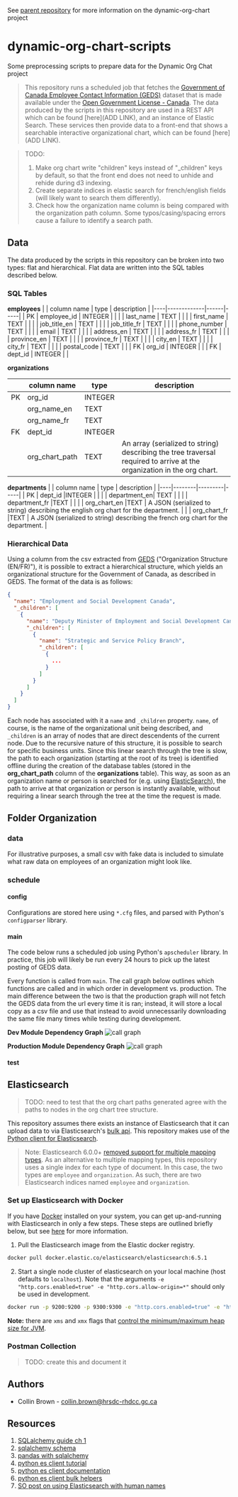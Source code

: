 See [parent repository](https://github.com/DSD-ESDC-EDSC/dynamic-org-chart) for more information on the dynamic-org-chart project

# dynamic-org-chart-scripts
Some preprocessing scripts to prepare data for the Dynamic Org Chat project

> This repository runs a scheduled job that fetches the [Government of Canada Employee Contact Information (GEDS)](https://open.canada.ca/data/en/dataset/8ec4a9df-b76b-4a67-8f93-cdbc2e040098) dataset that is made available under the [Open Government License - Canada](https://open.canada.ca/en/open-government-licence-canada). The data produced by the scripts in this repository are used in a REST API which can be found [here](ADD LINK), and an instance of Elastic Search. These services then provide data to a front-end that shows a searchable interactive organizational chart, which can be found [here](ADD LINK).

> TODO:
> 1. Make org chart write "children" keys instead of "_children" keys by default, so that the front end does not need to unhide and rehide during d3 indexing.
> 2. Create separate indices in elastic search for french/english fields (will likely want to search them differently).
> 3. Check how the organization name column is being compared with the organization path column. Some typos/casing/spacing errors cause a failure to identify a search path.

## Data
The data produced by the scripts in this repository can be broken into two types: flat and hierarchical. Flat data are written into the SQL tables described below.

### SQL Tables

__employees__
|    | column name | type | description |
|----|-------------|------|-----|
| PK | employee_id | INTEGER |  |
|    | last_name | TEXT |     |
|    | first_name | TEXT |     |
|    | job_title_en | TEXT |     |
|    | job_title_fr | TEXT |     |
|    | phone_number | TEXT |     |
|    | email | TEXT |     |
|    | address_en | TEXT |     |
|    | address_fr | TEXT |     |
|    | province_en | TEXT |     |
|    | province_fr | TEXT |     |
|    | city_en | TEXT |     |
|    | city_fr | TEXT |     |
|    | postal_code | TEXT |     |
| FK | org_id | INTEGER |     |
| FK | dept_id | INTEGER |     |

__organizations__

|    |  column name | type | description |
|----|----------|---------|----|
| PK |	org_id |INTEGER | |
|    |	org_name_en |TEXT | |
|    |	org_name_fr |TEXT | |
| FK |	dept_id |INTEGER | |
|    |	org_chart_path | TEXT | An array (serialized to string) describing the tree traversal required to arrive at the organization in the org chart.|

__departments__
|    |  column name | type | description |
|----|--------|---------|-----|
| PK |	dept_id |INTEGER |  |
|    |	department_en| TEXT |  |
|    |	department_fr |TEXT |  |
|    |	org_chart_en |TEXT | A JSON (serialized to string) describing the english org chart for the department. |
|    |	org_chart_fr |TEXT | A JSON (serialized to string) describing the french org chart for the department. |

### Hierarchical Data
Using a column from the csv extracted from [GEDS](https://open.canada.ca/data/en/dataset/8ec4a9df-b76b-4a67-8f93-cdbc2e040098) ("Organization Structure (EN/FR)"), it is possible to extract a hierarchical structure, which yields an organizational structure for the Government of Canada, as described in GEDS. The format of the data is as follows:

```json
{
  "name": "Employment and Social Development Canada",
  "_children": [
    {
      "name": "Deputy Minister of Employment and Social Development Canada",
      "_children": [
        {
          "name": "Strategic and Service Policy Branch",
          "_children": [
            {
              ...
            }
          ]
        }
      ]
    }
  ]
}
```

Each node has associated with it a ```name``` and ```_children``` property. ```name```, of course, is the name of the organizational unit being described, and ```_children``` is an array of nodes that are direct descendents of the current node. Due to the recursive nature of this structure, it is possible to search for specific business units. Since this linear search through the tree is slow, the path to each organization (starting at the root of its tree) is identified offline during the creation of the database tables (stored in the __org_chart_path__ column of the __organizations__ table). This way, as soon as an organization name or person is searched for (e.g. using [ElasticSearch](https://www.elastic.co)), the path to arrive at that organization or person is instantly available, without requiring a linear search through the tree at the time the request is made.

## Folder Organization

### data
For illustrative purposes, a small csv with fake data is included to simulate what raw data on employees of an organization might look like.

### schedule

#### config
Configurations are stored here using ```*.cfg``` files, and parsed with Python's ```configparser``` library.

#### main
The code below runs a scheduled job using Python's ```apscheduler``` library. In practice, this job will likely be run every 24 hours to pick up the latest posting of GEDS data.

Every function is called from ```main```. The call graph below outlines which functions are called and in which order in development vs. production. The main difference between the two is that the production graph will not fetch the GEDS data from the url every time it is ran; instead, it will store a local copy as a csv file and use that instead to avoid unnecessarily downloading the same file many times while testing during development.

__Dev Module Dependency Graph__
![call graph](https://g.gravizo.com/svg?digraph%20G%20%7B%0A%20%20main%20-%3E%20prepare_data%20%5Blabel%3D%221%22%5D%3B%0A%20%20prepare_data%20-%3E%20%22csv%20on%20disk%3F%22%20%5Bcolor%3D%22blue%22%5D%3B%0A%20%20%22csv%20on%20disk%3F%22%20-%3E%20load_df_from_csv%20%5Blabel%3D%22yes%22%5D%3B%0A%20%20%22csv%20on%20disk%3F%22%20-%3E%20fetch_geds%20%5Blabel%3D%22no%22%5D%3B%0A%20%20%22csv%20on%20disk%3F%22%20-%3E%20prepare_data%20%5Bcolor%3D%22red%22%20label%3D%22df%22%5D%3B%0A%20%20prepare_data%20-%3E%20%7Bpreprocess_columns%3B%20create_table_keys%7D%3B%0A%20%20prepare_data%20-%3E%20main%20%5Bcolor%3D%22red%22%20label%3D%22df%22%5D%3B%0A%20%20main%20-%3E%20create_employees_table%20%5Blabel%3D%222%22%5D%3B%0A%20%20main%20-%3E%20prepare_org_chart%20%5Blabel%3D%223%22%5D%3B%0A%20%20prepare_org_chart%20-%3E%20main%20%5Bcolor%3D%22red%22%20label%3D%22org%20chart%22%5D%3B%0A%20%20prepare_org_chart%20-%3E%20get_org_chart%3B%0A%20%20get_org_chart%20-%3E%20flat_to_hierarchical%3B%0A%20%20flat_to_hierarchical%20-%3E%20%7Bbuild_leaf%3B%20ctree%7D%3B%0A%20%20main%20-%3E%20create_department_table%20%5Blabel%3D%224%22%5D%3B%0A%20%20create_department_table%20-%3E%20main%20%5Bcolor%3D%22red%22%20label%3D%22dept_df%22%5D%3B%0A%20%20create_department_table%20-%3E%20%7Bget_department_org_chart%7D%3B%0A%20%20main%20-%3E%20create_organization_table%20%5Blabel%3D%225%22%5D%3B%0A%20%20create_organization_table%20-%3E%20main%20%5Bcolor%3D%22red%22%20label%3D%22org_df%22%5D%3B%0A%20%20create_organization_table%20-%3E%20generate_org_paths%3B%0A%20%20main%20-%3E%20elastic_bulk_upload%20%5Blabel%3D%226%22%5D%3B%0A%20%20elastic_bulk_upload%20-%3E%20%7Bmerge_dataframes%3B%20bulk_upload_employees%3B%20bulk_upload_organizations%7D%3B%0A%7D)
<!-- This is the original graph -->
<!-- <img src='https://g.gravizo.com/svg?
digraph G {
  main -> prepare_data [label="1"];
  prepare_data -> "csv on disk?" [color="blue"];
  "csv on disk?" -> load_df_from_csv [label="yes"];
  "csv on disk?" -> fetch_geds [label="no"];
  "csv on disk?" -> prepare_data [color="red" label="df"];
  prepare_data -> {preprocess_columns; create_table_keys};
  prepare_data -> main [color="red" label="df"];
  main -> create_employees_table [label="2"];
  main -> prepare_org_chart [label="3"];
  prepare_org_chart -> main [color="red" label="org chart"];
  prepare_org_chart -> get_org_chart;
  get_org_chart -> flat_to_hierarchical;
  flat_to_hierarchical -> {build_leaf; ctree};
  main -> create_department_table [label="4"];
  create_department_table -> main [color="red" label="dept_df"];
  create_department_table -> {get_department_org_chart};
  main -> create_organization_table [label="5"];
  create_organization_table -> main [color="red" label="org_df"];
  create_organization_table -> generate_org_paths;
  main -> elastic_bulk_upload [label="6"];
  elastic_bulk_upload -> {merge_dataframes; bulk_upload_employees; bulk_upload_organizations};
}'/> -->

<!-- Github's flavour of markdown doesn't support url encoding. A temporary workaround to this is given below.
In a python terminal (tested with python 3.8), do
raw='''digraph G {
  main -> prepare_data [label="1"];
  prepare_data -> {load_as_dataframe; preprocess_columns; create_table_keys};
  prepare_data -> main [color="red" label="df"];
  main -> create_contacts_table [label="2"];
  main -> create_organizations_table [label="3"];
  main -> create_departments_table [label="4"];
}'''
import urllib.parse
urllib.parse.quote(raw)
Then copy + paste the encoded url into the image tag
-->

__Production Module Dependency Graph__
![call graph](https://g.gravizo.com/svg?digraph%20G%20%7B%0A%20%20main%20-%3E%20prepare_data%20%5Blabel%3D%221%22%5D%3B%0A%20%20prepare_data%20-%3E%20%22csv%20on%20disk%3F%22%20%5Bcolor%3D%22blue%22%5D%3B%0A%20%20%22csv%20on%20disk%3F%22%20-%3E%20load_df_from_csv%20%5Blabel%3D%22yes%22%5D%3B%0A%20%20%22csv%20on%20disk%3F%22%20-%3E%20fetch_geds%20%5Blabel%3D%22no%22%5D%3B%0A%20%20%22csv%20on%20disk%3F%22%20-%3E%20prepare_data%20%5Bcolor%3D%22red%22%20label%3D%22df%22%5D%3B%0A%20%20prepare_data%20-%3E%20%7Bpreprocess_columns%3B%20create_table_keys%7D%3B%0A%20%20prepare_data%20-%3E%20main%20%5Bcolor%3D%22red%22%20label%3D%22df%22%5D%3B%0A%20%20main%20-%3E%20create_employees_table%20%5Blabel%3D%222%22%5D%3B%0A%20%20main%20-%3E%20prepare_org_chart%20%5Blabel%3D%223%22%5D%3B%0A%20%20prepare_org_chart%20-%3E%20main%20%5Bcolor%3D%22red%22%20label%3D%22org%20chart%22%5D%3B%0A%20%20prepare_org_chart%20-%3E%20get_org_chart%3B%0A%20%20get_org_chart%20-%3E%20flat_to_hierarchical%3B%0A%20%20flat_to_hierarchical%20-%3E%20%7Bbuild_leaf%3B%20ctree%7D%3B%0A%20%20main%20-%3E%20create_department_table%20%5Blabel%3D%224%22%5D%3B%0A%20%20create_department_table%20-%3E%20main%20%5Bcolor%3D%22red%22%20label%3D%22dept_df%22%5D%3B%0A%20%20create_department_table%20-%3E%20%7Bget_department_org_chart%7D%3B%0A%20%20main%20-%3E%20create_organization_table%20%5Blabel%3D%225%22%5D%3B%0A%20%20create_organization_table%20-%3E%20main%20%5Bcolor%3D%22red%22%20label%3D%22org_df%22%5D%3B%0A%20%20create_organization_table%20-%3E%20generate_org_paths%3B%0A%20%20main%20-%3E%20elastic_bulk_upload%20%5Blabel%3D%226%22%5D%3B%0A%20%20elastic_bulk_upload%20-%3E%20%7Bmerge_dataframes%3B%20bulk_upload_employees%3B%20bulk_upload_organizations%7D%3B%0A%7D)
<!-- This is the original graph
<img src='https://g.gravizo.com/svg?
digraph G {
  main -> prepare_data [label="1"];
  prepare_data -> "csv on disk?" [color="blue"];
  "csv on disk?" -> load_df_from_csv [label="yes"];
  "csv on disk?" -> fetch_geds [label="no"];
  "csv on disk?" -> prepare_data [color="red" label="df"];
  prepare_data -> {preprocess_columns; create_table_keys};
  prepare_data -> main [color="red" label="df"];
  main -> create_employees_table [label="2"];
  main -> prepare_org_chart [label="3"];
  prepare_org_chart -> main [color="red" label="org chart"];
  prepare_org_chart -> get_org_chart;
  get_org_chart -> flat_to_hierarchical;
  flat_to_hierarchical -> {build_leaf; ctree};
  main -> create_department_table [label="4"];
  create_department_table -> {get_department_org_chart};
  main -> create_organization_table [label="5"];
  create_organization_table -> generate_org_paths;
}'/>
-->

#### test

## Elasticsearch
>TODO: need to test that the org chart paths generated agree with the paths to nodes in the org chart tree structure.

This repository assumes there exists an instance of Elasticsearch that it can upload data to via Elasticsearch's [bulk api](https://www.elastic.co/guide/en/elasticsearch/reference/current/docs-bulk.html). This repository makes use of the [Python client for Elasticsearch](https://elasticsearch-py.readthedocs.io/en/master/).

> Note: Elasticsearch 6.0.0+ [removed support for multiple mapping types](https://www.elastic.co/guide/en/elasticsearch/reference/6.0/removal-of-types.html). As an alternative to multiple mapping types, this repository uses a single index for each type of document. In this case, the two types are ```employee``` and ```organization```. As such, there are two Elasticsearch indices named ```employee``` and ```organization```.

### Set up Elasticsearch with Docker
If you have [Docker](https://www.docker.com/) installed on your system, you can get up-and-running with Elasticsearch in only a few steps. These steps are outlined briefly below, but see [here](https://www.elastic.co/guide/en/elasticsearch/reference/current/docker.html) for more information.

1. Pull the Elasticsearch image from the Elastic docker registry.
```bash
docker pull docker.elastic.co/elasticsearch/elasticsearch:6.5.1
```
2. Start a single node cluster of elasticsearch on your local machine (host defaults to ```localhost```). Note that the arguments ```-e "http.cors.enabled=true" -e "http.cors.allow-origin=*"``` should only be used in development.
```bash
docker run -p 9200:9200 -p 9300:9300 -e "http.cors.enabled=true" -e "http.cors.allow-origin=*" -e "discovery.type=single-node" docker.elastic.co/elasticsearch/elasticsearch:6.5.1
```
__Note:__ there are ```xms``` and ```xmx``` flags that [control the minimum/maximum heap size for JVM](https://www.elastic.co/guide/en/elasticsearch/reference/6.8/heap-size.html).

### Postman Collection
> TODO: create this and document it

## Authors
- Collin Brown - collin.brown@hrsdc-rhdcc.gc.ca

## Resources
1. [SQLalchemy guide ch 1](https://www.oreilly.com/library/view/essential-sqlalchemy-2nd/9781491916544/ch01.html)
2. [sqlalchemy schema](https://overiq.com/sqlalchemy-101/defining-schema-in-sqlalchemy-orm/)
3. [pandas with sqlalchemy](https://hackersandslackers.com/connecting-pandas-to-a-sql-database-with-sqlalchemy/)
4. [python es client tutorial](https://kb.objectrocket.com/elasticsearch/how-to-use-python-helpers-to-bulk-load-data-into-an-elasticsearch-index)
5. [python es client documentation](https://elasticsearch-py.readthedocs.io/en/master/)
6. [python es client bulk helpers](https://elasticsearch-py.readthedocs.io/en/master/helpers.html)
7. [SO post on using Elasticsearch with human names](https://stackoverflow.com/questions/20632042/elasticsearch-searching-for-human-names)
